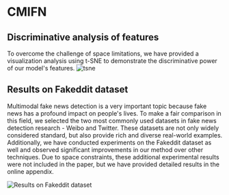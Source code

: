 # CMIFN

## Discriminative analysis of features
To overcome the challenge of space limitations, we have provided a visualization analysis using t-SNE to demonstrate the discriminative power of our model's features.
![tsne](https://github.com/12y3/CMIFNcode/assets/87634436/3b66a49d-eea9-4119-9b96-83b5f2bf1b64)


## Results on Fakeddit dataset
Multimodal fake news detection is a very important topic because fake news has a profound impact on people's lives. To make a fair comparison in this field, we selected the two most commonly used datasets in fake news detection research - Weibo and Twitter. These datasets are not only widely considered standard, but also provide rich and diverse real-world examples. Additionally, we have conducted experiments on the Fakeddit dataset as well and observed significant improvements in our method over other techniques. Due to space constraints, these additional experimental results were not included in the paper, but we have provided detailed results in the online appendix.

![Results on Fakeddit dataset](https://github.com/12y3/CMIFNcode/assets/87634436/db39242b-f57d-46fe-a91f-579e1a394fbd)
